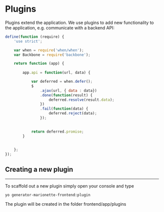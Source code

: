 # Plugins

Plugins extend the application. We use plugins to add new functionality to the application, e.g. communicate with a backend API:

```javascript
define(function (require) {
    'use strict';

    var when = require('when/when');
    var Backbone = require('backbone');

    return function (app) {
    
        app.api = function(url, data) {

            var deferred = when.defer();
            $
                .ajax(url, { data : data})
                .done(function(result) {
                    deferred.resolve(result.data);
                })
                .fail(function(data) {
                    deferred.reject(data);
                });
                
    
            return deferred.promise;
        }
       
       
    };
});
```



## Creating a new plugin
-------------

To scaffold out a new plugin simply open your console and type

```
yo generator-marionette-frontend:plugin
```

The plugin will be created in the folder frontend/app/plugins
